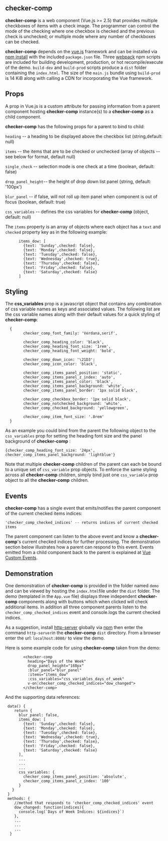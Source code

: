 ## checker-comp

**checker-comp** is a web component (Vue.js >= 2.5) that provides multiple checkboxes of items with a check image.  The programmer can control the mode of the checking where one checkbox is checked  and the previous check is unchecked; or multiple mode where any number of checkboxes can be checked.  

**checker-comp** depends on the [vue.js](https://vuejs.org/ "Vue.js") framework and can be installed via [npm install](https://docs.npmjs.com/cli/install.html "npm install") with the included `package.json` file.  Three [webpack](https://webpack.js.org/concepts/) npm scripts are included for building  development, production, or hot recompile/execute of the demo.   `build-dev` and `build-prod` scripts produce  a `dist` folder containing the `index.html`.  The size of the `main.js` bundle using `build-prod` is 14 KiB along with calling a CDN for incorporating the Vue framework.

## Props

A prop in Vue.js is a custom attribute for passing information from a parent component hosting **checker-comp** instance(s) to a **checker-comp** as a child component. 

**checker-comp** has the following props for a parent to bind to child:

  `heading` -- a heading to be displayed above the checkbox list (string,default: null)

  `items` -- the items that are to be checked or unchecked (array of objects -- see below for format, default null)

  `single_check` -- selection mode is one check at a time (boolean, default: false)

  `drop_panel_height`-- the height of drop down list panel (string, default: '100px')

  `blur_panel` -- if false, will not roll up item panel when component is out of focus (boolean, default: true)

  `css_variables` -- defines the css variables for **checker-comp** (object, default: null)

The `items`  property is an array of objects where each object has a `text` and `checked` property key as in the following example:

```
      items_dow: [
        {text: 'Sunday',checked: false},
        {text: 'Monday',checked: false},
        {text: 'Tuesday',checked: false},
        {text: 'Wednesday',checked: true},
        {text: 'Thursday',checked: false},
        {text: 'Friday',checked: false},
        {text: 'Saturday',checked: false}
      ]
```



## Styling

The **css_variables** prop is a javascript object that contains any combination of css variable names as keys and associated values.  The following list are the css variable names along with their default values for a quick styling of **checker-comp**:

```
  {
        checker_comp_font_family: 'Verdana,serif',

        checker_comp_heading_color: 'black',
        checker_comp_heading_font_size: '1rem',
        checker_comp_heading_font_weight: 'bold',
        
        checker_comp_down_icon: '\21D3';
        checker_comp_icon_color: 'black',

	    checker_comp_items_panel_position: 'static',
        checker_comp_items_panel_z_index: 'auto',
        checker_comp_items_panel_color: 'black',
        checker_comp_items_panel_background: 'white',
        checker_comp_items_panel_border: '1px solid black',

        checker_comp_checkbox_border: '1px solid black',
        checker_comp_notchecked_background: 'white',
        checker_comp_checked_background: 'yellowgreen',

        checker_comp_item_font_size: '.8rem'
  }
```

As an example you could bind from the parent the following object to the `css_variables` prop for setting the heading font size and the panel background of **checker-comp** :

```
{checker_comp_heading_font_size: '24px', checker_comp_items_panel_background: 'lightblue'}
```

Note that multiple **checker-comp**  children of the parent can each be bound to a unique set of `css_variable` prop objects. To enforce the same styling across all **checker-comp**  children, simply  bind just one `css_variable` prop object to all the **checker-comp**  children.

## Events

**checker-comp** has a single event that emits/notifies the parent component of the current checked items indices:

```
'checker_comp_checked_indices' -- returns indices of current checked items
```

The parent component can listen to the above event and know a **checker-comp**'s current checked indices for further processing.  The demonstration section below illustrates how a parent can respond to this event.  Events emitted from a child component back to the parent is explained at [Vue Custom Events](https://vuejs.org/v2/guide/components.html#Using-v-on-with-Custom-Events).

## Demonstration

One demonstration of **checker-comp** is provided in the folder named `demo` and can be viewed by hosting the `index.html`file under the `dist` folder.  The demo (templated in the `App.vue` file)  displays three independent **checker-comp** components along with buttons which when clicked will check additional items.  In addition all three component parents listen to the `checker_comp_checked_indices` event and console.logs the current checked indices.

As a suggestion, install [http-server](https://www.npmjs.com/package/http-server "http-server") globally via [npm](https://www.npmjs.com/ "npm") then enter the command `http-server`in the **checker-comp** `dist` directory.  From a browser enter the url: `localhost:8080/` to view the demo.

Here is some example code for using **checker-comp** taken from the demo:

```
        <checker-comp
          heading="Days of the Week"
          drop_panel_height="160px"
          :blur_panel="blur_panel"
          :items="items_dow"
          :css_variables="css_variables_days_of_week"
          v-on:checker_comp_checked_indices="dow_changed">
        </checker-comp>
```

And the supporting data references:

```
 data() {
    return {
      blur_panel: false,
      items_dow: [
        {text: 'Sunday',checked: false},
        {text: 'Monday',checked: false},
        {text: 'Tuesday',checked: false},
        {text: 'Wednesday',checked: true},
        {text: 'Thursday',checked: false},
        {text: 'Friday',checked: false},
        {text: 'Saturday',checked: false}
      ],
      ...
      ...
      ...
      css_variables: {
        checker_comp_items_panel_position: 'absolute',
        checker_comp_items_panel_z_index: '100'
      }
   }
 } 
 methods: {
 	//method that responds to 'checker_comp_checked_indices' event
    dow_changed: function(indices){
      console.log(`Days of Week Indices: ${indices}`)
    },
    ...
    ...
    ...
  }
```

